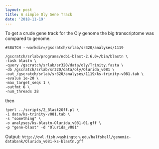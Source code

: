 ```yaml
---
layout: post
title: A simple Oly Gene Track
date: '2018-11-19'
---
```


To get a crude gene track for the Oly genome the big transcriptome was compared to genome.

```
#SBATCH --workdir=/gscratch/srlab/sr320/analyses/1119

/gscratch/srlab/programs/ncbi-blast-2.6.0+/bin/blastn \
-task blastn \
-query /gscratch/srlab/sr320/data/oly/Trinity.fasta \
-db /gscratch/srlab/sr320/data/oly/Olurida_v081 \
-out /gscratch/srlab/sr320/analyses/1119/ks-trinity-v081.tab \
-evalue 1e-20 \
-max_target_seqs 1 \
-outfmt 6 \
-num_threads 28
```

then

```
!perl ../scripts/2_Blast2Gff.pl \
-i data/ks-trinity-v081.tab \
-s "something" \
-o analyses/ks-blastn-Olurida_v081-01.gff \
-p "gene-blast" -d "Olurida_v081"
```

Output: `http://owl.fish.washington.edu/halfshell/genomic-databank/Olurida_v081-ks-blastn.gff`

